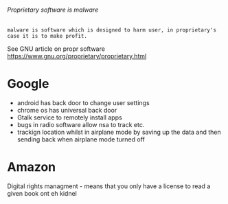 ###### Proprietary software is malware
    malware is software which is designed to harm user, in proprietary's case it is to make profit.

See GNU article on propr software
https://www.gnu.org/proprietary/proprietary.html

# Google
- android has back door to change user settings
- chrome os has universal back door
- Gtalk service to remotely install apps
- bugs in radio software allow nsa to track etc.
- trackign location whilst in airplane mode by saving up the data and then sending back when airplane mode turned off


# Amazon
Digital rights managment - means that you only have a license to read a given book ont eh kidnel
